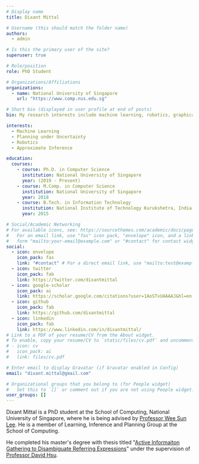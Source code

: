 ```yaml
---
# Display name
title: Dixant Mittal

# Username (this should match the folder name)
authors:
  - admin

# Is this the primary user of the site?
superuser: true

# Role/position
role: PhD Student

# Organizations/Affiliations
organizations:
  - name: National University of Singapore
    url: "https://www.comp.nus.edu.sg"

# Short bio (displayed in user profile at end of posts)
bio: My research interests include machine learning, robotics, graphical models and planning under uncertainty.

interests:
  - Machine Learning
  - Planning under Uncertainty
  - Robotics
  - Approximate Inference

education:
  courses:
    - course: Ph.D. in Computer Science
      institution: National University of Singapore
      year: (2019 - Present)
    - course: M.Comp. in Computer Science
      institution: National University of Singapore
      year: 2018
    - course: B.Tech. in Information Technology
      institution: National Institute of Technology Kurukshetra, India
      year: 2015

# Social/Academic Networking
# For available icons, see: https://sourcethemes.com/academic/docs/page-builder/#icons
#   For an email link, use "fas" icon pack, "envelope" icon, and a link in the
#   form "mailto:your-email@example.com" or "#contact" for contact widget.
social:
  - icon: envelope
    icon_pack: fas
    link: "#contact" # For a direct email link, use "mailto:test@example.org".
  - icon: twitter
    icon_pack: fab
    link: https://twitter.com/dixantmittal
  - icon: google-scholar
    icon_pack: ai
    link: https://scholar.google.com/citations?user=1AoSTvUAAAAJ&hl=en
  - icon: github
    icon_pack: fab
    link: https://github.com/dixantmittal
  - icon: linkedin
    icon_pack: fab
    link: https://www.linkedin.com/in/dixantmittal/
# Link to a PDF of your resume/CV from the About widget.
# To enable, copy your resume/CV to `static/files/cv.pdf` and uncomment the lines below.
# - icon: cv
#   icon_pack: ai
#   link: files/cv.pdf

# Enter email to display Gravatar (if Gravatar enabled in Config)
email: "dixant.mittal@gmail.com"

# Organizational groups that you belong to (for People widget)
#   Set this to `[]` or comment out if you are not using People widget.
user_groups: []
---
```


Dixant Mittal is a PhD student at the School of Computing, National University of Singapore, where he is being advised by [Professor Wee Sun Lee](https://www.comp.nus.edu.sg/cs/bio/leews/). He is a member of Learning, Inference and Planning Group at the School of Computing.

He completed his master's degree with thesis titled "[Active Informaiton Gathering to Disambiguate Referring Expressions](https://goo.gl/JfXBEj)" under the supervision of [Professor David Hsu](https://www.comp.nus.edu.sg/cs/bio/dyhsu/).
